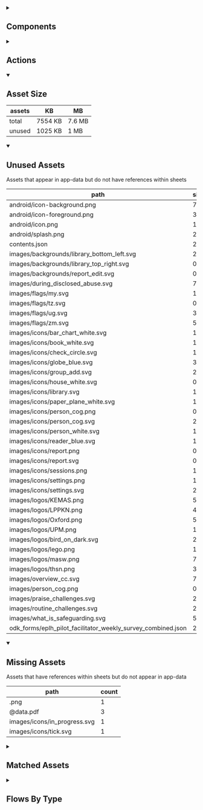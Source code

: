 <details >
<summary><h2>Components</h2></summary>

| type | count |
| --- | --- |
| accordion | 1 |
| accordion_section | 1 |
| audio | 2 |
| button | 79 |
| carousel | 2 |
| combo_box | 3 |
| data_items | 32 |
| debug_toggle | 1 |
| display_grid | 2 |
| display_group | 97 |
| drawer | 1 |
| google_sign_in_button | 2 |
| image | 12 |
| items | 27 |
| lottie_animation | 2 |
| navigation_bar | 2 |
| pdf | 1 |
| qr_code | 1 |
| radio_button_grid | 8 |
| round_button | 30 |
| select_text | 1 |
| set_variable | 650 |
| simple_checkbox | 2 |
| task_card | 3 |
| task_progress_bar | 2 |
| template | 162 |
| test | 1 |
| text | 156 |
| text_area | 2 |
| text_box | 24 |
| title | 35 |
| toggle_bar | 7 |
| update_action_list | 2 |
| video | 2 |
</details>

<details >
<summary><h2>Actions</h2></summary>

| type | count |
| --- | --- |
| add_data | 5 |
| app_update | 1 |
| auth | 2 |
| emit: completed | 31 |
| emit: force_reload | 4 |
| emit: force_reprocess | 13 |
| emit: force_restart | 5 |
| emit: server_sync | 4 |
| emit: set_language | 1 |
| emit: uncompleted | 70 |
| feedback | 13 |
| go_to | 34 |
| nav_stack | 3 |
| pop_up | 12 |
| reset_app | 1 |
| save_to_device | 4 |
| set_data | 19 |
| set_field | 57 |
| set_item | 6 |
| set_local | 24 |
| share | 2 |
| user | 3 |
</details>

<details open>
<summary><h2>Asset Size</h2></summary>

| assets | KB | MB |
| --- | --- | --- |
| total | 7554 KB | 7.6 MB |
| unused | 1025 KB | 1 MB |
</details>

<details open>
<summary><h2>Unused Assets</h2></summary>

Assets that appear in app-data but do not have references within sheets

| path | size_kb |
| --- | --- |
| android/icon-background.png | 7 |
| android/icon-foreground.png | 31.1 |
| android/icon.png | 108.2 |
| android/splash.png | 290.4 |
| contents.json | 2.8 |
| images/backgrounds/library_bottom_left.svg | 2.3 |
| images/backgrounds/library_top_right.svg | 0.3 |
| images/backgrounds/report_edit.svg | 0.2 |
| images/during_disclosed_abuse.svg | 7.7 |
| images/flags/my.svg | 1.4 |
| images/flags/tz.svg | 0.5 |
| images/flags/ug.svg | 3.9 |
| images/flags/zm.svg | 5.4 |
| images/icons/bar_chart_white.svg | 1.5 |
| images/icons/book_white.svg | 1.5 |
| images/icons/check_circle.svg | 1.2 |
| images/icons/globe_blue.svg | 3.9 |
| images/icons/group_add.svg | 2.2 |
| images/icons/house_white.svg | 0.4 |
| images/icons/library.svg | 1.7 |
| images/icons/paper_plane_white.svg | 1.4 |
| images/icons/person_cog.png | 0.8 |
| images/icons/person_cog.svg | 2.9 |
| images/icons/person_white.svg | 1.5 |
| images/icons/reader_blue.svg | 1.4 |
| images/icons/report.png | 0.5 |
| images/icons/report.svg | 0.8 |
| images/icons/sessions.png | 1.3 |
| images/icons/settings.png | 1.1 |
| images/icons/settings.svg | 2.4 |
| images/logos/KEMAS.png | 5.6 |
| images/logos/LPPKN.png | 41.2 |
| images/logos/Oxford.png | 50 |
| images/logos/UPM.png | 120.8 |
| images/logos/bird_on_dark.svg | 2.1 |
| images/logos/lego.png | 10.4 |
| images/logos/masw.png | 7.1 |
| images/logos/thsn.png | 35.5 |
| images/overview_cc.svg | 7.8 |
| images/person_cog.png | 0.8 |
| images/praise_challenges.svg | 20.6 |
| images/routine_challenges.svg | 20.5 |
| images/what_is_safeguarding.svg | 5.6 |
| odk_forms/eplh_pilot_facilitator_weekly_survey_combined.json | 209.4 |
</details>

<details open>
<summary><h2>Missing Assets</h2></summary>

Assets that have references within sheets but do not appear in app-data

| path | count |
| --- | --- |
| .png | 1 |
| @data.pdf | 3 |
| images/icons/in_progress.svg | 1 |
| images/icons/tick.svg | 1 |
</details>

<details >
<summary><h2>Matched Assets</h2></summary>

Assets that are used within sheets and also can be found in the synced asset data

| path | size_kb | count |
| --- | --- | --- |
| images/backgrounds/home_bottom_right.svg | 2.3 | 1 |
| images/backgrounds/home_top_left.svg | 2.4 | 2 |
| images/backgrounds/reports_top_right.svg | 2 | 1 |
| images/day_1_introduction.svg | 6.7 | 1 |
| images/day_3_check_in.svg | 6.5 | 1 |
| images/day_3_mh_stress_self_talk.svg | 5.4 | 5 |
| images/day_4_check_in.svg | 11.3 | 2 |
| images/faq_h_parents_insult.svg | 12.5 | 1 |
| images/faq_h_self_harm.svg | 14.9 | 1 |
| images/faq_no_participation_general.svg | 20.3 | 1 |
| images/flags/gb.svg | 0.5 | 2 |
| images/flags/mx.svg | 91.3 | 2 |
| images/how_to_report_abuse.svg | 12.2 | 1 |
| images/icons/add_circle.svg | 1 | 2 |
| images/icons/archive.svg | 0.9 | 1 |
| images/icons/arrow_back.svg | 0.5 | 1 |
| images/icons/arrow_forward.svg | 0.4 | 2 |
| images/icons/cancel.svg | 1.7 | 1 |
| images/icons/check_circle.png | 0.6 | 1 |
| images/icons/cog_white.svg | 3.6 | 2 |
| images/icons/content.svg | 7.2 | 1 |
| images/icons/delete.svg | 0.8 | 3 |
| images/icons/docs.svg | 0.7 | 1 |
| images/icons/download.svg | 0.7 | 2 |
| images/icons/download_white.svg | 0.7 | 1 |
| images/icons/edit.svg | 0.9 | 5 |
| images/icons/group_add_dark.svg | 2.3 | 1 |
| images/icons/help.svg | 2.6 | 1 |
| images/icons/home_white.svg | 1.7 | 1 |
| images/icons/key.svg | 5.5 | 2 |
| images/icons/library.png | 1 | 1 |
| images/icons/library_white.svg | 2.8 | 1 |
| images/icons/pencil_white.svg | 2 | 1 |
| images/icons/people_network.svg | 6.9 | 1 |
| images/icons/person_remove.svg | 1.5 | 1 |
| images/icons/profile_card.svg | 7.4 | 1 |
| images/icons/red_plus.svg | 0.6 | 1 |
| images/icons/share.svg | 2.3 | 2 |
| images/icons/unarchive.svg | 1.1 | 1 |
| images/icons/visibility.svg | 1.9 | 1 |
| images/icons/world.svg | 6.2 | 1 |
| images/logos/IDEMS.png | 84.6 | 1 |
| images/logos/PLH.png | 26.6 | 1 |
| images/logos/UNICEF.jpg | 27.7 | 1 |
| images/logos/bird_on_light.svg | 2 | 2 |
| images/logos/bird_white.svg | 1.9 | 1 |
| images/logos/nip.png | 11.9 | 1 |
| images/no_group_selected.svg | 13.5 | 1 |
| images/onboarding_cc.svg | 19.3 | 2 |
| images/one_on_one_challenges.svg | 13.1 | 1 |
| images/pcc_1.png | 171.2 | 1 |
| images/pcc_10.png | 162.5 | 1 |
| images/pcc_11.png | 187.1 | 1 |
| images/pcc_12.png | 155.9 | 1 |
| images/pcc_13.png | 177.2 | 1 |
| images/pcc_14.png | 176.3 | 1 |
| images/pcc_15.png | 169 | 1 |
| images/pcc_16.png | 161.6 | 1 |
| images/pcc_2.png | 170.9 | 1 |
| images/pcc_3.png | 171.1 | 1 |
| images/pcc_4.png | 162.4 | 1 |
| images/pcc_5.png | 176.5 | 1 |
| images/pcc_6.png | 168 | 1 |
| images/pcc_7.png | 171.9 | 1 |
| images/pcc_8.png | 179.8 | 1 |
| images/pcc_9.png | 158.4 | 1 |
| images/talk_feelings_challenges.svg | 19.3 | 1 |
| images/thoughts_feelings.png | 87.6 | 1 |
| lottie/gift_box.json | 94.2 | 2 |
| pdf/manual.pdf | 1213 | 1 |
| pdf/overview_guide_study.pdf | 2252.6 | 1 |
| pdf/peas.pdf | 590.3 | 1 |
| pdf/programme_details.pdf | 123 | 1 |
</details>

<details >
<summary><h2>Flows By Type</h2></summary>

| type | subtype | total |
| --- | --- | --- |
| data_list |  | 23 |
| data_list | app_config_language_list | 1 |
| data_list | generated | 5 |
| data_list | legal_terms | 2 |
| data_list | lifecycle_actions | 1 |
| data_pipe |  | 2 |
| data_pipe | generated | 57 |
| generator |  | 9 |
| global |  | 12 |
| global | legal_terms | 1 |
| template |  | 74 |
| template | generated | 122 |
| template | legal_terms | 4 |
| template | menu | 1 |
</details>